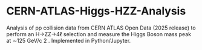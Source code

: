 # CERN-ATLAS-Higgs-HZZ-Analysis
Analysis of pp collision data from CERN ATLAS Open Data (2025 release) to perform an H→ZZ→4ℓ selection and measure the Higgs Boson mass peak at ∼125 GeV/c  2  . Implemented in Python/Jupyter.
